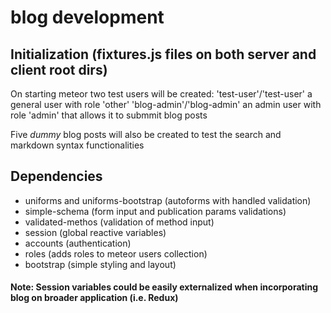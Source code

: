 # blog development

## Initialization (fixtures.js files on both server and client root dirs)


On starting meteor two test users will be created: 
  'test-user'/'test-user' a general user with role 'other'
  'blog-admin'/'blog-admin' an admin user with role 'admin' that allows it to submmit blog posts


Five *dummy* blog posts will also be created to test the search and markdown syntax functionalities


## Dependencies


*  uniforms and uniforms-bootstrap (autoforms with handled validation)
*  simple-schema (form input and publication params validations)
*  validated-methos (validation of method input)
*  session (global reactive variables)
*  accounts (authentication)
*  roles (adds roles to meteor users collection)
*  bootstrap (simple styling and layout)


#### Note: Session variables could be easily externalized when incorporating blog on broader application (i.e. Redux)

